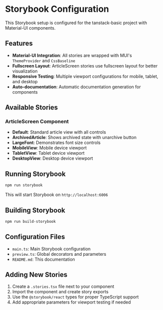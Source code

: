 # Storybook Configuration

This Storybook setup is configured for the tanstack-basic project with Material-UI components.

## Features

- **Material-UI Integration**: All stories are wrapped with MUI's `ThemeProvider` and `CssBaseline`
- **Fullscreen Layout**: ArticleScreen stories use fullscreen layout for better visualization
- **Responsive Testing**: Multiple viewport configurations for mobile, tablet, and desktop
- **Auto-documentation**: Automatic documentation generation for components

## Available Stories

### ArticleScreen Component

- **Default**: Standard article view with all controls
- **ArchivedArticle**: Shows archived state with unarchive button
- **LargeFont**: Demonstrates font size controls
- **MobileView**: Mobile device viewport
- **TabletView**: Tablet device viewport
- **DesktopView**: Desktop device viewport

## Running Storybook

```bash
npm run storybook
```

This will start Storybook on `http://localhost:6006`

## Building Storybook

```bash
npm run build-storybook
```

## Configuration Files

- `main.ts`: Main Storybook configuration
- `preview.ts`: Global decorators and parameters
- `README.md`: This documentation

## Adding New Stories

1. Create a `.stories.tsx` file next to your component
2. Import the component and create story exports
3. Use the `@storybook/react` types for proper TypeScript support
4. Add appropriate parameters for viewport testing if needed
